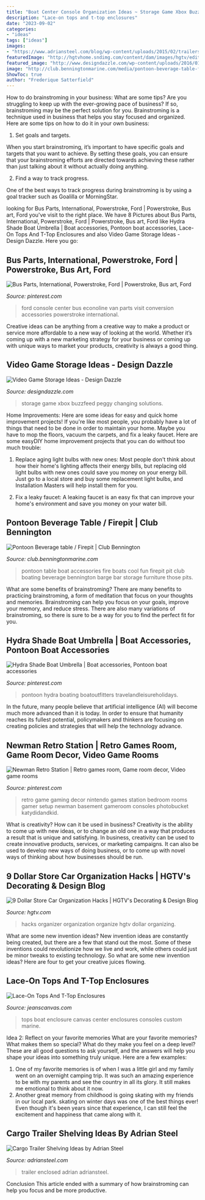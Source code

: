 ```yaml
---
title: "Boat Center Console Organization Ideas ~ Storage Game Xbox Buzzfeed Peggy Changing Solutions"
description: "Lace-on tops and t-top enclosures"
date: "2023-09-02"
categories:
- "ideas"
tags: ["ideas"]
images:
- "https://www.adriansteel.com/blog/wp-content/uploads/2015/02/trailershelvinglg.jpg"
featuredImage: "http://hgtvhome.sndimg.com/content/dam/images/hgtv/editorial/blogs/fullset/Chelsea/Original_Chelsea-Faulkner-car-hacks-ice-pop-organizer.jpg.rend.hgtvcom.1280.1707.jpeg"
featured_image: "http://www.designdazzle.com/wp-content/uploads/2016/01/xbox-storage-600x800.jpg"
image: "http://club.benningtonmarine.com/media/pontoon-beverage-table-firepit.4894/full?d=1421076003"
ShowToc: true
author: "Frederique Satterfield"
---
```



How to do brainstroming in your business: What are some tips?
Are you struggling to keep up with the ever-growing pace of business? If so, brainstroming may be the perfect solution for you. Brainstroming is a technique used in business that helps you stay focused and organized. Here are some tips on how to do it in your own business: 
1. Set goals and targets.

When you start brainstroming, it’s important to have specific goals and targets that you want to achieve. By setting these goals, you can ensure that your brainstroming efforts are directed towards achieving these rather than just talking about it without actually doing anything. 

2. Find a way to track progress.

One of the best ways to track progress during brainstroming is by using a goal tracker such as Goalilla or MorningStar.

	

		
looking for Bus Parts, International, Powerstroke, Ford | Powerstroke, Bus art, Ford you've visit to the right place. We have 8 Pictures about Bus Parts, International, Powerstroke, Ford | Powerstroke, Bus art, Ford like Hydra Shade Boat Umbrella | Boat accessories, Pontoon boat accessories, Lace-On Tops And T-Top Enclosures and also Video Game Storage Ideas - Design Dazzle. Here you go:
		
    
## Bus Parts, International, Powerstroke, Ford | Powerstroke, Bus Art, Ford

<img loading=lazy src="https://i.pinimg.com/originals/17/03/18/1703183089a259935168241b85a9552a.jpg" onerror="this.onerror=null;this.src='https://tse3.mm.bing.net/th?id=OIP.O2cmtptKEqWVgtRzQpj0rwHaFS&amp;pid=15.1';" alt="Bus Parts, International, Powerstroke, Ford | Powerstroke, Bus art, Ford">

_Source: pinterest.com_

>ford console center bus econoline van parts visit conversion accessories powerstroke international. 

	

Creative ideas can be anything from a creative way to make a product or service more affordable to a new way of looking at the world. Whether it’s coming up with a new marketing strategy for your business or coming up with unique ways to market your products, creativity is always a good thing.

    
## Video Game Storage Ideas - Design Dazzle

<img loading=lazy src="http://www.designdazzle.com/wp-content/uploads/2016/01/xbox-storage-600x800.jpg" onerror="this.onerror=null;this.src='https://tse2.mm.bing.net/th?id=OIP.CNG_fE6r7uI6IerOO3nnZgHaJ4&amp;pid=15.1';" alt="Video Game Storage Ideas - Design Dazzle">

_Source: designdazzle.com_

>storage game xbox buzzfeed peggy changing solutions. 

	

Home Improvements: Here are some ideas for easy and quick home improvement projects!
If you're like most people, you probably have a lot of things that need to be done in order to maintain your home. Maybe you have to mop the floors, vacuum the carpets, and fix a leaky faucet. Here are some easyDIY home improvement projects that you can do without too much trouble:
1. Replace aging light bulbs with new ones: Most people don't think about how their home's lighting affects their energy bills, but replacing old light bulbs with new ones could save you money on your energy bill. Just go to a local store and buy some replacement light bulbs, and Installation Masters will help install them for you.

2. Fix a leaky faucet: A leaking faucet is an easy fix that can improve your home's environment and save you money on your water bill.

    
## Pontoon Beverage Table / Firepit | Club Bennington

<img loading=lazy src="http://club.benningtonmarine.com/media/pontoon-beverage-table-firepit.4894/full?d=1421076003" onerror="this.onerror=null;this.src='https://tse3.mm.bing.net/th?id=OIP.qQx93GiDc3A7suFMrO5JLQHaFj&amp;pid=15.1';" alt="Pontoon Beverage table / Firepit | Club Bennington">

_Source: club.benningtonmarine.com_

>pontoon table boat accessories fire boats cool fun firepit pit club boating beverage bennington barge bar storage furniture those pits. 

	

What are some benefits of brainstroming?
There are many benefits to practicing brainstroming, a form of meditation that focus on your thoughts and memories. Brainstroming can help you focus on your goals, improve your memory, and reduce stress. There are also many variations of brainstroming, so there is sure to be a way for you to find the perfect fit for you.

    
## Hydra Shade Boat Umbrella | Boat Accessories, Pontoon Boat Accessories

<img loading=lazy src="https://i.pinimg.com/736x/17/17/55/1717550d8f9436cc3295223464f33d20.jpg" onerror="this.onerror=null;this.src='https://tse1.mm.bing.net/th?id=OIP.jP-J4KNEUTJzfaPuOxYPcwHaHa&amp;pid=15.1';" alt="Hydra Shade Boat Umbrella | Boat accessories, Pontoon boat accessories">

_Source: pinterest.com_

>pontoon hydra boating boatoutfitters travelandleisureholidays. 

	

In the future, many people believe that artificial intelligence (AI) will become much more advanced than it is today. In order to ensure that humanity reaches its fullest potential, policymakers and thinkers are focusing on creating policies and strategies that will help the technology advance.

    
## Newman Retro Station | Retro Games Room, Game Room Decor, Video Game Rooms

<img loading=lazy src="https://i.pinimg.com/736x/fa/5d/36/fa5d361d75698e57a5e5c226eb17b6dc--nintendo-room-gameroom-ideas.jpg" onerror="this.onerror=null;this.src='https://tse3.mm.bing.net/th?id=OIP.3HRTOdaV3QaHaQvbYptMUAHaIQ&amp;pid=15.1';" alt="Newman Retro Station | Retro games room, Game room decor, Video game rooms">

_Source: pinterest.com_

>retro game gaming decor nintendo games station bedroom rooms gamer setup newman basement gameroom consoles photobucket katydidandkid. 

	

What is creativity? How can it be used in business?
Creativity is the ability to come up with new ideas, or to change an old one in a way that produces a result that is unique and satisfying. In business, creativity can be used to create innovative products, services, or marketing campaigns. It can also be used to develop new ways of doing business, or to come up with novel ways of thinking about how businesses should be run.

    
## 9 Dollar Store Car Organization Hacks | HGTV&#039;s Decorating &amp; Design Blog

<img loading=lazy src="http://hgtvhome.sndimg.com/content/dam/images/hgtv/editorial/blogs/fullset/Chelsea/Original_Chelsea-Faulkner-car-hacks-ice-pop-organizer.jpg.rend.hgtvcom.1280.1707.jpeg" onerror="this.onerror=null;this.src='https://tse4.mm.bing.net/th?id=OIP.fsqFJ-w-h4AHLntLY5_FSwHaJ4&amp;pid=15.1';" alt="9 Dollar Store Car Organization Hacks | HGTV&#039;s Decorating &amp; Design Blog">

_Source: hgtv.com_

>hacks organizer organization organize hgtv dollar organizing. 

	

What are some new invention ideas?
New invention ideas are constantly being created, but there are a few that stand out the most. Some of these inventions could revolutionize how we live and work, while others could just be minor tweaks to existing technology. So what are some new invention ideas? Here are four to get your creative juices flowing.

    
## Lace-On Tops And T-Top Enclosures

<img loading=lazy src="https://jeanscanvas.com/images/marine/T-Tops-on-Center-Consoles/before-and-after/2-custom-t-top-boat-enclosure-1.jpg" onerror="this.onerror=null;this.src='https://tse1.mm.bing.net/th?id=OIP.IwiO2W_D9VaAgMcyjOtPlAHaE7&amp;pid=15.1';" alt="Lace-On Tops And T-Top Enclosures">

_Source: jeanscanvas.com_

>tops boat enclosure canvas center enclosures consoles custom marine. 

	

Idea 2: Reflect on your favorite memories
What are your favorite memories? What makes them so special? What do they make you feel on a deep level? These are all good questions to ask yourself, and the answers will help you shape your ideas into something truly unique. Here are a few examples: 
1. One of my favorite memories is of when I was a little girl and my family went on an overnight camping trip. It was such an amazing experience to be with my parents and see the country in all its glory. It still makes me emotional to think about it now. 
2. Another great memory from childhood is going skating with my friends in our local park. skating on winter days was one of the best things ever! Even though it's been years since that experience, I can still feel the excitement and happiness that came along with it. 

    
## Cargo Trailer Shelving Ideas By Adrian Steel

<img loading=lazy src="https://www.adriansteel.com/blog/wp-content/uploads/2015/02/trailershelvinglg.jpg" onerror="this.onerror=null;this.src='https://tse2.mm.bing.net/th?id=OIP.JQTriU8O8O8N1t8tI8JoOAHaE-&amp;pid=15.1';" alt="Cargo Trailer Shelving Ideas by Adrian Steel">

_Source: adriansteel.com_

>trailer enclosed adrian adriansteel. 

	

Conclusion
This article ended with a summary of how brainstroming can help you focus and be more productive.

